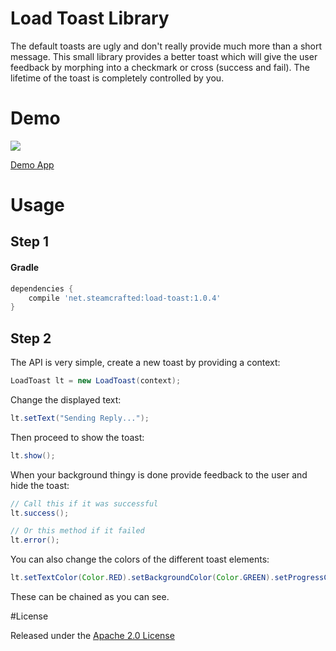 # Load Toast Library

The default toasts are ugly and don't really provide much more than a short message. This small library provides a better toast which will give the user feedback by morphing into a checkmark or cross (success and fail). The lifetime of the toast is completely controlled by you.

# Demo

![](https://github.com/code-mc/loadtoast/blob/master/ani.gif)

[Demo App](https://github.com/code-mc/loadtoast/blob/master/app/build/outputs/apk/app-debug.apk)

# Usage

## Step 1

#### Gradle
```groovy
dependencies {
    compile 'net.steamcrafted:load-toast:1.0.4'
}
```

## Step 2

The API is very simple, create a new toast by providing a context:

```java
LoadToast lt = new LoadToast(context);
```

Change the displayed text:

```java
lt.setText("Sending Reply...");
```

Then proceed to show the toast:

```java
lt.show();
```

When your background thingy is done provide feedback to the user and hide the toast:

```java
// Call this if it was successful
lt.success();

// Or this method if it failed
lt.error();
```

You can also change the colors of the different toast elements:

```java
lt.setTextColor(Color.RED).setBackgroundColor(Color.GREEN).setProgressColor(Color.BLUE);
```

These can be chained as you can see.

#License

Released under the [Apache 2.0 License](https://github.com/code-mc/loadtoast/blob/master/license.md)
